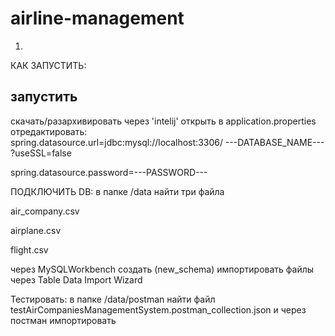 # airline-management
1.
КАК ЗАПУСТИТЬ:

запустить	
-----------
скачать/разархивировать
через 'intelij' открыть	
в application.properties отредактировать:	
spring.datasource.url=jdbc:mysql://localhost:3306/ ---DATABASE_NAME--- ?useSSL=false	

spring.datasource.password=---PASSWORD---	
 
 
ПОДКЛЮЧИТЬ DB:
в папке /data найти три файла 

air_company.csv

airplane.csv

flight.csv

через MySQLWorkbench создать (new_schema)
импортировать файлы через Table Data Import Wizard


Тестировать:
в папке /data/postman найти файл testAirCompaniesManagementSystem.postman_collection.json и через постман импортировать













